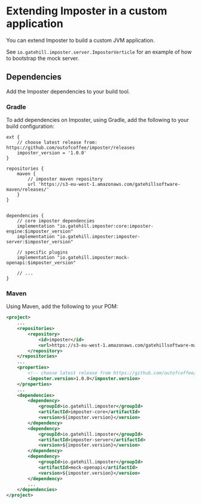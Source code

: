 # Extending Imposter in a custom application

You can extend Imposter to build a custom JVM application.

See `io.gatehill.imposter.server.ImposterVerticle` for an example of how to bootstrap the mock server.

## Dependencies

Add the Imposter dependencies to your build tool.

### Gradle

To add dependencies on Imposter, using Gradle, add the following to your build configuration:

```
ext {
    // choose latest release from: https://github.com/outofcoffee/imposter/releases
    imposter_version = '1.0.0'
}

repositories {
    maven {
        // imposter maven repository
        url 'https://s3-eu-west-1.amazonaws.com/gatehillsoftware-maven/releases/'
    }
}


dependencies {
    // core imposter dependencies
    implementation "io.gatehill.imposter:core:imposter-engine:$imposter_version"
    implementation "io.gatehill.imposter:imposter-server:$imposter_version"
    
    // specific plugins
    implementation "io.gatehill.imposter:mock-openapi:$imposter_version"
    
    // ...
}
```

### Maven

Using Maven, add the following to your POM:

```xml
<project>
    ...
    <repositories>
        <repository>
            <id>imposter</id>
            <url>https://s3-eu-west-1.amazonaws.com/gatehillsoftware-maven/releases</url>
        </repository>
    </repositories>
    ...
    <properties>
        <!-- choose latest release from https://github.com/outofcoffee/imposter/releases -->
        <imposter.version>1.0.0</imposter.version>
    </properties>
    ...
    <dependencies>
        <dependency>
            <groupId>io.gatehill.imposter</groupId>
            <artifactId>imposter-core</artifactId>
            <version>${imposter.version}</version>
        </dependency>
        <dependency>
            <groupId>io.gatehill.imposter</groupId>
            <artifactId>imposter-server</artifactId>
            <version>${imposter.version}</version>
        </dependency>
        <dependency>
            <groupId>io.gatehill.imposter</groupId>
            <artifactId>mock-openapi</artifactId>
            <version>${imposter.version}</version>
        </dependency>
        ...
    </dependencies>
</project>
```
